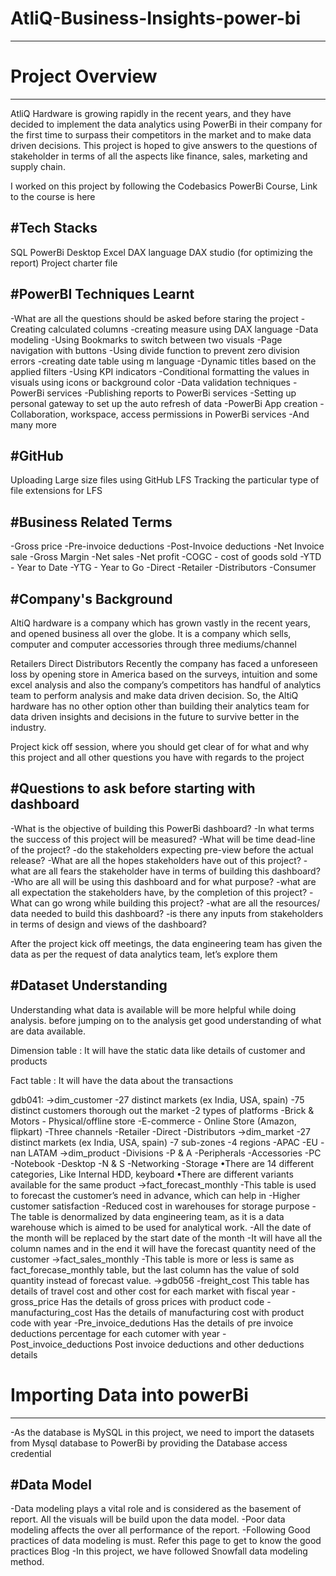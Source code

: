 # AtliQ-Business-Insights-power-bi
----------------------------------------------------------------------------------------------------------------------------------------------------------------------------
# Project Overview
----------------------------------------------------------------------------------------------------------------------------------------------------------------------------
AtliQ Hardware is growing rapidly in the recent years, and they have decided to implement the data analytics using PowerBi in their company for the first time to surpass their competitors in the market and to make data driven decisions. This project is hoped to give answers to the questions of stakeholder in terms of all the aspects like finance, sales, marketing and supply chain.

I worked on this project by following the Codebasics PowerBi Course, Link to the course is here

#Tech Stacks
----------------------------------------------------------------------------------------------------------------------------------------------------------------------------
 SQL
 PowerBi Desktop
 Excel
 DAX language
 DAX studio (for optimizing the report)
 Project charter file

#PowerBI Techniques Learnt
-----------------------------------------------------------------------------------------------------------------------------------------------------------------------------
-What are all the questions should be asked before staring the project
-Creating calculated columns
-creating measure using DAX language
-Data modeling
-Using Bookmarks to switch between two visuals
-Page navigation with buttons
-Using divide function to prevent zero division errors
-creating date table using m language
-Dynamic titles based on the applied filters
-Using KPI indicators
-Conditional formatting the values in visuals using icons or background color
-Data validation techniques
-PowerBi services
-Publishing reports to PowerBi services
-Setting up personal gateway to set up the auto refresh of data
-PowerBi App creation
-Collaboration, workspace, access permissions in PowerBi services
-And many more

#GitHub
-----------------------------------------------------------------------------------------------------------------------------------------------------------------------------
Uploading Large size files using GitHub LFS
Tracking the particular type of file extensions for LFS

#Business Related Terms
-----------------------------------------------------------------------------------------------------------------------------------------------------------------------------
-Gross price
-Pre-invoice deductions
-Post-Invoice deductions
-Net Invoice sale
-Gross Margin
-Net sales
-Net profit
-COGC - cost of goods sold
-YTD - Year to Date
-YTG - Year to Go
-Direct
-Retailer
-Distributors
-Consumer

#Company's Background
-----------------------------------------------------------------------------------------------------------------------------------------------------------------------------
AltiQ hardware is a company which has grown vastly in the recent years, and opened business all over the globe. It is a company which sells, computer and computer accessories through three mediums/channel

Retailers
Direct
Distributors
Recently the company has faced a unforeseen loss by opening store in America based on the surveys, intuition and some excel analysis and also the company’s competitors has handful of analytics team to perform analysis and make data driven decision. So, the AltiQ hardware has no other option other than building their analytics team for data driven insights and decisions in the future to survive better in the industry.

Project kick off session, where you should get clear of for what and why this project and all other questions you have with regards to the project

#Questions to ask before starting with dashboard
----------------------------------------------------------------------------------------------------------------------------------------------------------------------------
-What is the objective of building this PowerBi dashboard?
-In what terms the success of this project will be measured?
-What will be time dead-line of the project?
-do the stakeholders expecting pre-view before the actual release?
-What are all the hopes stakeholders have out of this project?
-what are all fears the stakeholder have in terms of building this dashboard?
-Who are all will be using this dashboard and for what purpose?
-what are all expectation the stakeholders have, by the completion of this project?
-What can go wrong while building this project?
-what are all the resources/ data needed to build this dashboard?
-is there any inputs from stakeholders in terms of design and views of the dashboard?

After the project kick off meetings, the data engineering team has given the data as per the request of data analytics team, let’s explore them

#Dataset Understanding
-----------------------------------------------------------------------------------------------------------------------------------------------------------------------------
Understanding what data is available will be more helpful while doing analysis. before jumping on to the analysis get good understanding of what are data available.

Dimension table : It will have the static data like details of customer and products

Fact table : It will have the data about the transactions

gdb041:
->dim_customer
    -27 distinct markets (ex India, USA, spain)
    -75 distinct customers thorough out the market
    -2 types of platforms
          -Brick & Motors - Physical/offline store
          -E-commerce - Online Store (Amazon, flipkart)
    -Three channels
         -Retailer
         -Direct
         -Distributors
->dim_market
    -27 distinct markets (ex India, USA, spain)
    -7 sub-zones
    -4 regions
        -APAC
        -EU
        -nan
        LATAM
->dim_product
    -Divisions
       -P & A
           -Peripherals
           -Accessories
    -PC
           -Notebook
           -Desktop
    -N & S
          -Networking
          -Storage
•There are 14 different categories, Like Internal HDD, keyboard
•There are different variants available for the same product
->fact_forecast_monthly
  -This table is used to forecast the customer’s need in advance, which can help in
       -Higher customer satisfaction
       -Reduced cost in warehouses for storage purpose
   -The table is denormalized by data engineering team, as it is a data warehouse which is aimed to be used for analytical work.
   -All the date of the month will be replaced by the start date of the month
   -It will have all the column names and in the end it will have the forecast quantity need of the customer
->fact_sales_monthly
    -This table is more or less is same as fact_forecase_monthly table, but the last column has the value of sold quantity instead of forecast value.
->gdb056
    -freight_cost
          This table has details of travel cost and other cost for each market with fiscal year
    -gross_price
          Has the details of gross prices with product code
    -manufacturing_cost
          Has the details of manufacturing cost with product code with year
    -Pre_invoice_dedutions
          Has the details of pre invoice deductions percentage for each cutomer with year
    -Post_invoice_deductions
          Post invoice deductions and other deductions details

 # Importing Data into powerBi
 -----------------------------------------------------------------------------------------------------------------------------------------------------------------------
-As the database is MySQL in this project, we need to import the datasets from Mysql database to PowerBi by providing the Database access credential

#Data Model
-------------------------------------------------------------------------------------------------------------------------------------------------------------------------
-Data modeling plays a vital role and is considered as the basement of report. All the visuals will be build upon the data model.
-Poor data modeling affects the over all performance of the report.
-Following Good practices of data modeling is must. Refer this page to get to know the good practices Blog
-In this project, we have followed Snowfall data modeling method.



          

